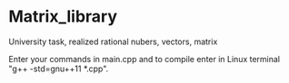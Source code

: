 # Matrix_library
University task, realized rational nubers, vectors, matrix

Enter your commands in main.cpp and to compile enter in Linux terminal "g++ -std=gnu++11 *.cpp".
